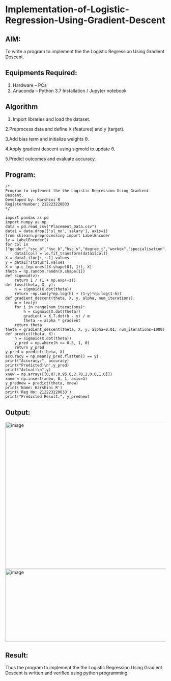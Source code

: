# Implementation-of-Logistic-Regression-Using-Gradient-Descent

## AIM:
To write a program to implement the the Logistic Regression Using Gradient Descent.

## Equipments Required:
1. Hardware – PCs
2. Anaconda – Python 3.7 Installation / Jupyter notebook

## Algorithm

1. Import libraries and load the dataset.
   
2.Preprocess data and define X (features) and y (target).

3.Add bias term and initialize weights θ.

4.Apply gradient descent using sigmoid to update θ.

5.Predict outcomes and evaluate accuracy.
   
## Program:
```
/*
Program to implement the the Logistic Regression Using Gradient Descent.
Developed by: Harshini R
RegisterNumber: 212223220033  
*/
```
```
import pandas as pd
import numpy as np
data = pd.read_csv("Placement_Data.csv")
data1 = data.drop(['sl_no','salary'], axis=1)
from sklearn.preprocessing import LabelEncoder
le = LabelEncoder()
for col in ["gender","ssc_b","hsc_b","hsc_s","degree_t","workex","specialisation","status"]:
    data1[col] = le.fit_transform(data1[col])
X = data1.iloc[:,:-1].values
y = data1["status"].values
X = np.c_[np.ones((X.shape[0], 1)), X]
theta = np.random.randn(X.shape[1])
def sigmoid(z):
    return 1 / (1 + np.exp(-z))
def loss(theta, X, y):
    h = sigmoid(X.dot(theta))
    return -np.sum(y*np.log(h) + (1-y)*np.log(1-h))
def gradient_descent(theta, X, y, alpha, num_iterations):
    m = len(y)
    for i in range(num_iterations):
        h = sigmoid(X.dot(theta))
        gradient = X.T.dot(h - y) / m
        theta -= alpha * gradient
    return theta
theta = gradient_descent(theta, X, y, alpha=0.01, num_iterations=1000)
def predict(theta, X):
    h = sigmoid(X.dot(theta))
    y_pred = np.where(h >= 0.5, 1, 0)
    return y_pred
y_pred = predict(theta, X)
accuracy = np.mean(y_pred.flatten() == y)
print("Accuracy:", accuracy)
print("Predicted:\n",y_pred)
print("Actual:\n",y)
xnew = np.array([[0,87,0,95,0,2,78,2,0,0,1,0]])
xnew = np.insert(xnew, 0, 1, axis=1) 
y_prednew = predict(theta, xnew)
print('Name: Harshini R')
print('Reg No: 212223220033')
print("Predicted Result:", y_prednew)
```

## Output:

<img width="1345" height="460" alt="image" src="https://github.com/user-attachments/assets/6bfdaec1-bc72-416f-a063-d4b199903673" />

<img width="1403" height="228" alt="image" src="https://github.com/user-attachments/assets/5e7d6510-e58b-4810-96d9-3e52f1af53e2" />


## Result:
Thus the program to implement the the Logistic Regression Using Gradient Descent is written and verified using python programming.

